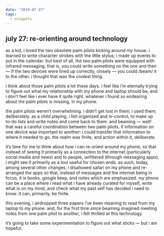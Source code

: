 ```yaml
---
date: "2019-07-27"
tags:
  - snippets
---
```

## july 27: re-orienting around technology

as a kid, i loved the two obsolete palm pilots kicking around my house. i learned to write character strokes with the little stylus; i made up events to put in the calendar. but best of all, the two palm pilots were equipped with infrared messaging. that is, you could write something on the one and then — if the two devices were lined up correctly, closely — you could /beam/ it to the other. i thought that was the coolest thing.

i think about those palm pilots a lot these days. i feel like i’m eternally trying to figure out what my relationship with my phone and laptop should be, and i don’t feel like i ever have it quite right. whatever i found so endearing about the palm pilots is missing, in my phone.

the palm pilots weren’t overwhelming. i didn’t get lost in them; i used them; deliberately. as a child playing, i felt organized and in-control, to make up to-do lists and write notes and come back to them. and beaming — well! that was a careful coordination between two palm pilots. if information on one device was important to another: i could transfer that information to where it needed to go. the realm was finite, and action within it, deliberate.

it’s time for me to think about how i can re-orient around my phone, so that instead of seeing it primarily as a connection to the internet (particularly social media and news) and to people, unfiltered (through messaging apps), i might see it primarily as a tool useful for chosen ends. as such, today, among several other changes, i disallowed safari on my phone and re-arranged the apps so that, instead of messages and the internet being in focus, it is books, google keep, and notes which are emphasized. my phone can be a place where i read what i have already curated for myself, write what is on my mind, and check what my past self has decided i need to know. it can, primarily, be finite.

this evening, i airdropped three papers i’ve been meaning to read from my laptop to my phone. and, for the first time since beaming imagined meeting notes from one palm pilot to another, i felt thrilled at this technology.

it’s going to take some experimentation to figure out what sticks — but i am hopeful.
